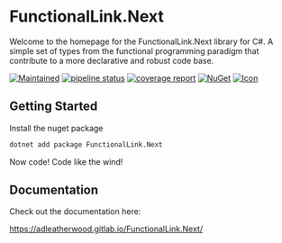 # FunctionalLink.Next

Welcome to the homepage for the FunctionalLink.Next library for C#.  A simple set of types from the functional programming
paradigm that contribute to a more declarative and robust code base.

[![Maintained](https://img.shields.io/badge/maintained%3F-yes-green.svg)]()
[![pipeline status](https://gitlab.com/adleatherwood/FunctionalLink.Next/badges/master/pipeline.svg)](https://gitlab.com/adleatherwood/FunctionalLink.Next/-/commits/master)
[![coverage report](https://gitlab.com/adleatherwood/FunctionalLink.Next/badges/master/coverage.svg)](https://gitlab.com/adleatherwood/FunctionalLink.Next/-/commits/master)
[![NuGet](https://img.shields.io/nuget/v/FunctionalLink.Next.svg?style=flat)](https://www.nuget.org/packages/FunctionalLink.Next/)
[![Icon](https://badgen.net/badge/icon/froyoshark/yellow?icon=)](https://iconarchive.com/show/enkel-icons-by-froyoshark/Telegram-icon.html)

## Getting Started

Install the nuget package
```sh
dotnet add package FunctionalLink.Next
```

Now code!  Code like the wind!

## Documentation

Check out the documentation here: 

https://adleatherwood.gitlab.io/FunctionalLink.Next/

